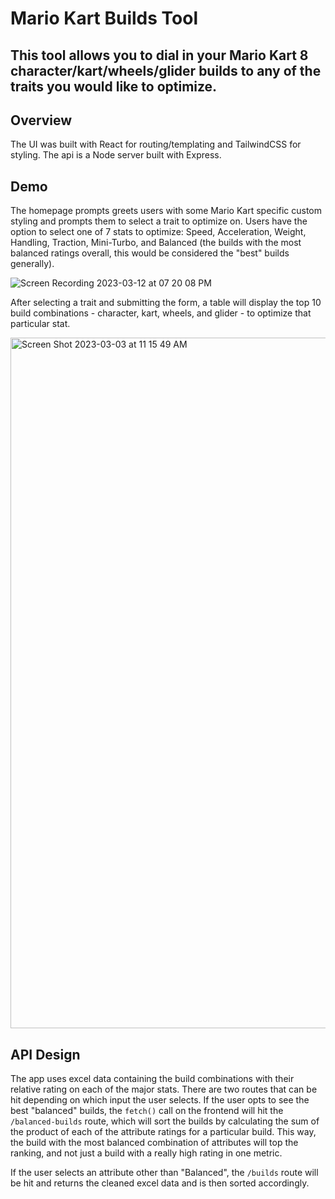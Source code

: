 # Mario Kart Builds Tool

## This tool allows you to dial in your Mario Kart 8 character/kart/wheels/glider builds to any of the traits you would like to optimize.

## Overview
The UI was built with React for routing/templating and TailwindCSS for styling. The api is a Node server built with Express.

## Demo
The homepage prompts greets users with some Mario Kart specific custom styling and prompts them to select a trait to optimize on. Users have the option to select one of 7 stats to optimize: Speed, Acceleration, Weight, Handling, Traction, Mini-Turbo, and Balanced (the builds with the most balanced ratings overall, this would be considered the "best" builds generally).

![Screen Recording 2023-03-12 at 07 20 08 PM](https://user-images.githubusercontent.com/99948055/224584103-fd24de6e-aaec-47d1-8fac-b808f32983b6.gif)


After selecting a trait and submitting the form, a table will display the top 10 build combinations - character, kart, wheels, and glider - to optimize that particular stat.

<img width="1105" alt="Screen Shot 2023-03-03 at 11 15 49 AM" src="https://user-images.githubusercontent.com/99948055/222787060-70682bfc-6265-4fce-bd73-71a6b3a8a14a.png">


## API Design
The app uses excel data containing the build combinations with their relative rating on each of the major stats. There are two routes that can be hit depending on which input the user selects. If the user opts to see the best "balanced" builds, the `fetch()` call on the frontend will hit the `/balanced-builds` route, which will sort the builds by calculating the sum of the product of each of the attribute ratings for a particular build. This way, the build with the most balanced combination of attributes will top the ranking, and not just a build with a really high rating in one metric. 

If the user selects an attribute other than "Balanced", the `/builds` route will be hit and returns the cleaned excel data and is then sorted accordingly.

